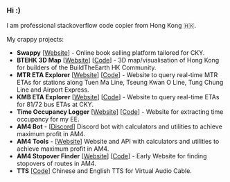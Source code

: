 ### Hi :)

I am professional stackoverflow code copier from Hong Kong 🇭🇰.

My crappy projects:
* **Swappy** [[Website](https://swappyapp.me)] - Online book selling platform tailored for CKY.
* **BTEHK 3D Map** [[Website](https://cathaypacific8747.github.io/btehk-3dmap/main.html)] [[Code](https://github.com/cathaypacific8747/btehk-3dmap)] - 3D map/visualisation of Hong Kong for builders of the BuildTheEarth HK Community.
* **MTR ETA Explorer** [[Website](https://cathaypacific8747.github.io/mtr/)] [[Code](https://github.com/cathaypacific8747/mtr)] - Website to query real-time MTR ETAs for stations along Tuen Ma Line, Tseung Kwan O Line, Tung Chung Line and Airport Express.
* **KMB ETA Explorer** [[Website](https://cathaypacific8747.github.io/cky-bus/)] [[Code](https://github.com/cathaypacific8747/cky-bus)] - Website to query real-time ETAs for 81/72 bus ETAs at CKY.
* **Time Occupancy Logger** [[Website](https://cathaypacific8747.github.io/occupancy-logger/)] [[Code](https://github.com/cathaypacific8747/occupancy-logger)] - Website for extracting time occupancy for my EE.
* **AM4 Bot** - [[Discord](https://discord.gg/4tVQHtf)] Discord bot with calculators and utilities to achieve maximum profit in AM4.
* **AM4 Tools** - [[Website](https://am4tools.com)] Website and API with calculators and utilities to achieve maximum profit in AM4.
* **AM4 Stopover Finder** [[Website](https://cathaypacific8747.github.io/am4stopoverfinder/hello.html)] [[Code](https://github.com/cathaypacific8747/am4stopoverfinder)] - Early Website for finding stopovers of routes in AM4.
* **TTS** [[Code](https://github.com/cathaypacific8747/tts)] Chinese and English TTS for Virtual Audio Cable.
